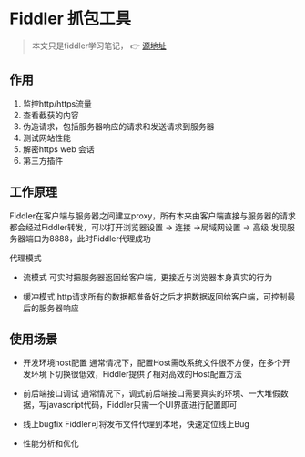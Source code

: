 # Fiddler 抓包工具
> 本文只是fiddler学习笔记， :point_right: [源地址](https://www.imooc.com/video/391)

## 作用

1. 监控http/https流量
2. 查看截获的内容
3. 伪造请求，包括服务器响应的请求和发送请求到服务器
4. 测试网站性能
5. 解密https web 会话
6. 第三方插件

## 工作原理

Fiddler在客户端与服务器之间建立proxy，所有本来由客户端直接与服务器的请求都会经过Fiddler转发，可以打开浏览器设置 -> 连接 ->局域网设置 -> 高级 发现服务器端口为8888，此时Fiddler代理成功

代理模式

- 流模式 可实时把服务器返回给客户端，更接近与浏览器本身真实的行为

- 缓冲模式 http请求所有的数据都准备好之后才把数据返回给客户端，可控制最后的服务器响应

## 使用场景

- 开发环境host配置 通常情况下，配置Host需改系统文件很不方便，在多个开发环境下切换很低效，Fiddler提供了相对高效的Host配置方法

- 前后端接口调试 通常情况下，调式前后端接口需要真实的环境、一大堆假数据，写javascript代码，Fiddler只需一个UI界面进行配置即可

- 线上bugfix Fiddler可将发布文件代理到本地，快速定位线上Bug

- 性能分析和优化